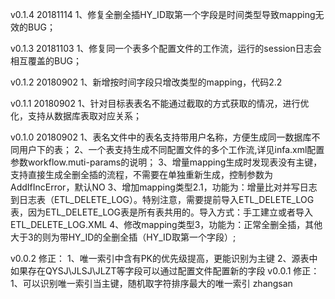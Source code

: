 v0.1.4 20181114 
1、修复全删全插HY_ID取第一个字段是时间类型导致mapping无效的BUG；

v0.1.3 20181103 
1、修复同一个表多个配置文件的工作流，运行的session日志会相互覆盖的BUG；

v0.1.2 20180902 
1、新增按时间字段只增改类型的mapping，代码2.2

v0.1.1 20180902 
1、针对目标表表名不能通过截取的方式获取的情况，进行优化，支持从数据库表取对应关系；

v0.1.0 20180902 
1、表名文件中的表名支持带用户名称，方便生成同一数据库不同用户下的表；
2、一个表支持生成不同配置文件的多个工作流,详见infa.xml配置参数workflow.muti-params的说明；
3、增量mapping生成时发现表没有主键，支持直接生成全删全插的流程，不需要在单独重新生成，控制参数为AddIfIncError，默认NO
3、增加mapping类型2.1，功能为：增量比对并写日志到日志表（ETL_DELETE_LOG）。特别注意，需要提前导入ETL_DELETE_LOG表，因为ETL_DELETE_LOG表是所有表共用的。导入方式：手工建立或者导入ETL_DELETE_LOG.XML
4、修改mapping类型3，功能为：正常全删全插，其他大于3的则为带HY_ID的全删全插（HY_ID取第一个字段）;



v0.0.2
修正：
1、唯一索引中含有PK的优先级提高，更能识别为主键
2、源表中如果存在QYSJ\JLSJ\JLZT等字段可以通过配置文件配置新的字段
v0.0.1
修正：
1、可以识别唯一索引当主键，随机取字符排序最大的唯一索引
zhangsan
